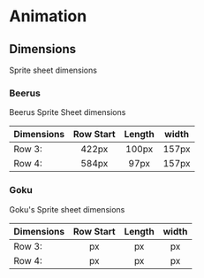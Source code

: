 # Animation

## Dimensions

Sprite sheet dimensions

### Beerus

Beerus Sprite Sheet dimensions

| Dimensions | Row Start | Length | width |
|:--------|:--------:|:--------:|:--------:|
|Row 3:| 422px |  100px |157px |
|Row 4:| 584px | 97px | 157px |

### Goku

Goku's Sprite sheet dimensions

| Dimensions | Row Start | Length | width |
|:--------|:--------:|:--------:|:--------:|
|Row 3:| px |  px |px |
|Row 4:| px | px | px |